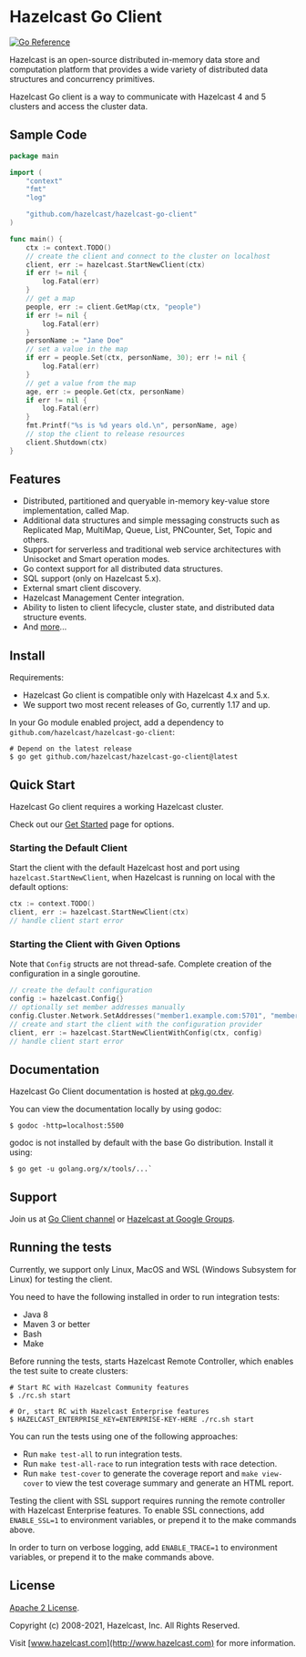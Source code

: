 # Hazelcast Go Client

[![Go Reference](https://pkg.go.dev/badge/github.com/hazelcast/hazelcast-go-client.svg)](https://pkg.go.dev/github.com/hazelcast/hazelcast-go-client)

Hazelcast is an open-source distributed in-memory data store and computation platform that provides a wide variety of distributed data structures and concurrency primitives.

Hazelcast Go client is a way to communicate with Hazelcast 4 and 5 clusters and access the cluster data.

## Sample Code

```go
package main

import (
	"context"
	"fmt"
	"log"

	"github.com/hazelcast/hazelcast-go-client"
)

func main() {
	ctx := context.TODO()
	// create the client and connect to the cluster on localhost
	client, err := hazelcast.StartNewClient(ctx)
	if err != nil {
		log.Fatal(err)
	}
	// get a map
	people, err := client.GetMap(ctx, "people")
	if err != nil {
		log.Fatal(err)
	}
	personName := "Jane Doe"
	// set a value in the map
	if err = people.Set(ctx, personName, 30); err != nil {
		log.Fatal(err)
	}
	// get a value from the map
	age, err := people.Get(ctx, personName)
	if err != nil {
		log.Fatal(err)
	}
	fmt.Printf("%s is %d years old.\n", personName, age)
	// stop the client to release resources
	client.Shutdown(ctx)
}
```

## Features

* Distributed, partitioned and queryable in-memory key-value store implementation, called Map.
* Additional data structures and simple messaging constructs such as Replicated Map, MultiMap, Queue, List, PNCounter, Set, Topic and others.
* Support for serverless and traditional web service architectures with Unisocket and Smart operation modes.
* Go context support for all distributed data structures.
* SQL support (only on Hazelcast 5.x).
* External smart client discovery.
* Hazelcast Management Center integration.
* Ability to listen to client lifecycle, cluster state, and distributed data structure events.
* And [more](https://hazelcast.com/clients/go/#client-features)...

## Install

Requirements:

* Hazelcast Go client is compatible only with Hazelcast 4.x and 5.x.
* We support two most recent releases of Go, currently 1.17 and up.

In your Go module enabled project, add a dependency to `github.com/hazelcast/hazelcast-go-client`:
```shell
# Depend on the latest release
$ go get github.com/hazelcast/hazelcast-go-client@latest
```

## Quick Start

Hazelcast Go client requires a working Hazelcast cluster.

Check out our [Get Started](https://hazelcast.com/get-started/) page for options.

### Starting the Default Client

Start the client with the default Hazelcast host and port using `hazelcast.StartNewClient`, when Hazelcast is running on local with the default options:

```go
ctx := context.TODO()
client, err := hazelcast.StartNewClient(ctx)
// handle client start error
```

### Starting the Client with Given Options

Note that `Config` structs are not thread-safe. Complete creation of the configuration in a single goroutine.

```go
// create the default configuration
config := hazelcast.Config{}
// optionally set member addresses manually
config.Cluster.Network.SetAddresses("member1.example.com:5701", "member2.example.com:5701")
// create and start the client with the configuration provider
client, err := hazelcast.StartNewClientWithConfig(ctx, config)
// handle client start error
```

## Documentation

Hazelcast Go Client documentation is hosted at [pkg.go.dev](https://pkg.go.dev/github.com/hazelcast/hazelcast-go-client).

You can view the documentation locally by using godoc:
```  
$ godoc -http=localhost:5500
```

godoc is not installed by default with the base Go distribution. Install it using:
```
$ go get -u golang.org/x/tools/...`
```

## Support

Join us at [Go Client channel](https://hazelcastcommunity.slack.com/channels/go-client) or [Hazelcast at Google Groups](https://groups.google.com/g/hazelcast).

## Running the tests

Currently, we support only Linux, MacOS and WSL (Windows Subsystem for Linux) for testing the client.

You need to have the following installed in order to run integration tests:
* Java 8
* Maven 3 or better
* Bash
* Make

Before running the tests, starts Hazelcast Remote Controller, which enables the test suite to create clusters:
```shell
# Start RC with Hazelcast Community features
$ ./rc.sh start

# Or, start RC with Hazelcast Enterprise features
$ HAZELCAST_ENTERPRISE_KEY=ENTERPRISE-KEY-HERE ./rc.sh start 
```

You can run the tests using one of the following approaches:
* Run `make test-all` to run integration tests.
* Run `make test-all-race` to run integration tests with race detection.
* Run `make test-cover` to generate the coverage report and `make view-cover` to view the test coverage summary and generate an HTML report.

Testing the client with SSL support requires running the remote controller with Hazelcast Enterprise features.
To enable SSL connections, add `ENABLE_SSL=1` to environment variables, or prepend it to the make commands above.

In order to turn on verbose logging, add `ENABLE_TRACE=1` to environment variables, or prepend it to the make commands above.

## License

[Apache 2 License](https://github.com/hazelcast/hazelcast-go-client/blob/master/LICENSE).

Copyright (c) 2008-2021, Hazelcast, Inc. All Rights Reserved.

Visit [www.hazelcast.com](http://www.hazelcast.com) for more information.

